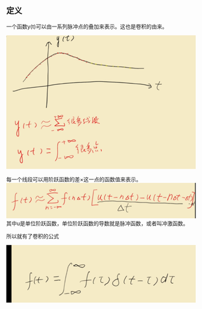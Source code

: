 
## 定义
一个函数y(t)可以由一系列脉冲点的叠加来表示。这也是卷积的由来。

![](images/如何理解卷积_image_1.png)

每一个线段可以用阶跃函数的差×这一点的函数值来表示。
![](images/如何理解卷积_image_2.png)
其中u是单位阶跃函数，单位阶跃函数的导数就是脉冲函数，或者叫冲激函数。

所以就有了卷积的公式

![](images/如何理解卷积_image_3.png)

